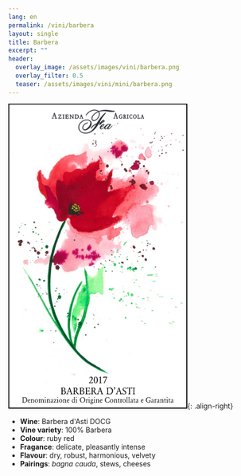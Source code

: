 ```yaml
---
lang: en
permalink: /vini/barbera
layout: single
title: Barbera
excerpt: ""
header:
  overlay_image: /assets/images/vini/barbera.png
  overlay_filter: 0.5
  teaser: /assets/images/vini/mini/barbera.png
---
```

![Barbera](/assets/images/vini/barbera.png){: .align-right}

- **Wine**: Barbera d'Asti DOCG
- **Vine variety**: 100% Barbera
- **Colour**: ruby red 
- **Fragance**: delicate, pleasantly intense
- **Flavour**: dry, robust, harmonious, velvety
- **Pairings**: _bagna cauda_, stews, cheeses 
